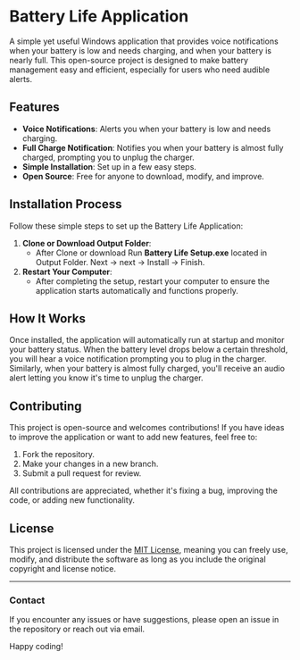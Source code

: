 # Battery Life Application

A simple yet useful Windows application that provides voice notifications when your battery is low and needs charging, and when your battery is nearly full. This open-source project is designed to make battery management easy and efficient, especially for users who need audible alerts.

## Features

- **Voice Notifications**: Alerts you when your battery is low and needs charging.
- **Full Charge Notification**: Notifies you when your battery is almost fully charged, prompting you to unplug the charger.
- **Simple Installation**: Set up in a few easy steps.
- **Open Source**: Free for anyone to download, modify, and improve.

## Installation Process

Follow these simple steps to set up the Battery Life Application:

1. **Clone or Download Output Folder**:
   - After Clone or download Run **Battery Life Setup.exe** located in Output Folder. Next -> next -> Install -> Finish. 
2. **Restart Your Computer**:
   - After completing the setup, restart your computer to ensure the application starts automatically and functions properly.

## How It Works

Once installed, the application will automatically run at startup and monitor your battery status. When the battery level drops below a certain threshold, you will hear a voice notification prompting you to plug in the charger. Similarly, when your battery is almost fully charged, you'll receive an audio alert letting you know it's time to unplug the charger.

## Contributing

This project is open-source and welcomes contributions! If you have ideas to improve the application or want to add new features, feel free to:

1. Fork the repository.
2. Make your changes in a new branch.
3. Submit a pull request for review.

All contributions are appreciated, whether it's fixing a bug, improving the code, or adding new functionality.

## License

This project is licensed under the [MIT License](https://github.com/tharun-kumar-r/Battery-Life?tab=MIT-1-ov-file), meaning you can freely use, modify, and distribute the software as long as you include the original copyright and license notice.

---

### Contact

If you encounter any issues or have suggestions, please open an issue in the repository or reach out via email.

Happy coding!
